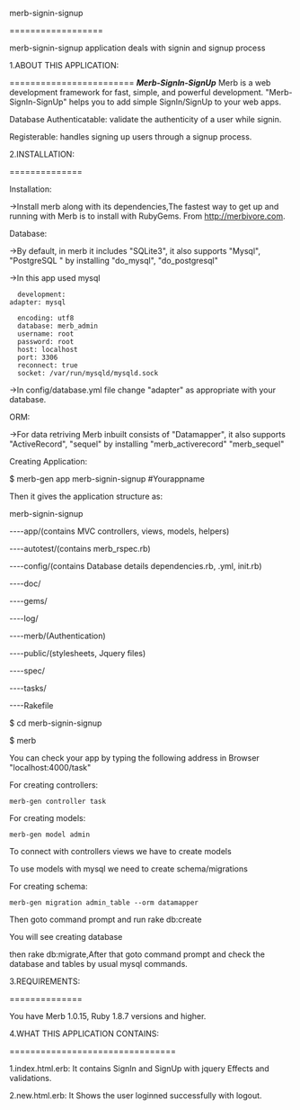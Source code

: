 merb-signin-signup

==================

merb-signin-signup application deals with signin and signup process

1.ABOUT THIS APPLICATION:

========================
*****Merb-SignIn-SignUp*****
Merb is a web development framework for fast, simple, and powerful development.
"Merb-SignIn-SignUp" helps you to add simple SignIn/SignUp to your web apps.
 
 Database Authenticatable:  validate the authenticity of a user while signin.
 
 Registerable: handles signing up users through a signup process.
 
2.INSTALLATION:

==============

Installation:
 
 ->Install merb along with its dependencies,The fastest way to get up and running with Merb is to install 
with RubyGems. From http://merbivore.com.

Database:
 
 ->By default, in merb it includes "SQLite3", it also supports "Mysql", "PostgreSQL " by installing 
"do_mysql", "do_postgresql"
 
 ->In this app used mysql 
 
      development:
    adapter: mysql
    
	  encoding: utf8
	  database: merb_admin
	  username: root
	  password: root
	  host: localhost
	  port: 3306
	  reconnect: true
	  socket: /var/run/mysqld/mysqld.sock
 
 ->In config/database.yml file change "adapter" as appropriate with your database.

ORM:
 
 ->For data retriving Merb inbuilt consists of "Datamapper", it also supports "ActiveRecord", "sequel" by installing
"merb_activerecord"
"merb_sequel"

Creating Application:
 
 $ merb-gen app merb-signin-signup #Yourappname
 
Then it gives the application structure as:

merb-signin-signup
  
 
  ----app/(contains MVC controllers, views, models, helpers)
  
 
 ----autotest/(contains merb_rspec.rb)
  
  
 ----config/(contains Database details dependencies.rb, .yml, init.rb)
  

 ----doc/

  
 ----gems/  

  
 ----log/
  
 ----merb/(Authentication)
  
  
 ----public/(stylesheets, Jquery files)
  
  
 ----spec/
 
 
 ----tasks/ 
  
 
 ----Rakefile
 
 $ cd merb-signin-signup
 
 $ merb

You can check your app by typing the following address in Browser "localhost:4000/task" 

For creating controllers:

    merb-gen controller task
    
For creating models:

    merb-gen model admin
    
To connect with controllers views we have to create models 

To use models with mysql we need to create schema/migrations

For creating schema:

    merb-gen migration admin_table --orm datamapper
    
Then goto command prompt and run rake db:create

You will see creating database

then rake db:migrate,After that goto command prompt and check the database and tables by usual mysql commands.

3.REQUIREMENTS:

==============

You have Merb 1.0.15, Ruby 1.8.7 versions and higher.

4.WHAT THIS APPLICATION CONTAINS:

================================

1.index.html.erb: It contains SignIn and SignUp with jquery Effects and validations.

2.new.html.erb: It Shows the user loginned successfully with logout.
